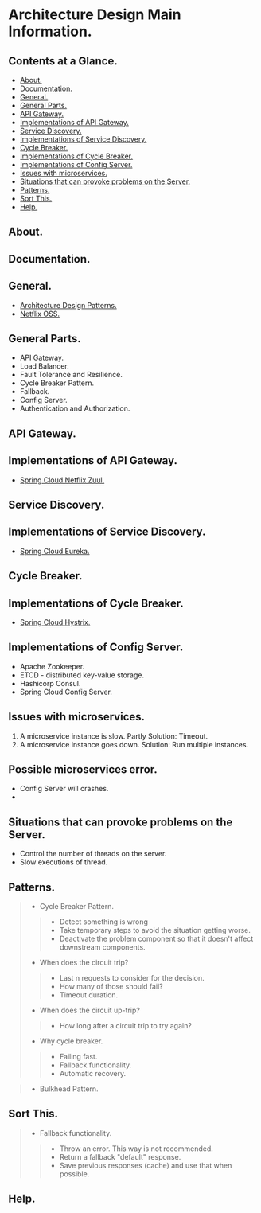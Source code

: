 # Architecture Design Main Information.





## Contents at a Glance.
* [About.](#about)
* [Documentation.](#documentation)
* [General.](#general)
* [General Parts.](#general-parts)
* [API Gateway.](#api-gateway)
* [Implementations of API Gateway.](#implementations-of-api-gateway)
* [Service Discovery.](#service-discovery)
* [Implementations of Service Discovery.](#implementations-of-service-discovery)
* [Cycle Breaker.](#cycle-breaker)
* [Implementations of Cycle Breaker.](#implementations-of-cycle-breaker)
* [Implementations of Config Server.](#implementations-of-config-server)
* [Issues with microservices.](#issues-with-microservices)
* [Situations that can provoke problems on the Server.](#situations-that-can-provoke-problems-on-the-server)
* [Patterns.](#patterns)
* [Sort This.](#sort-this)
* [Help.](#help)





## About.





## Documentation.





## General.
* [Architecture Design Patterns.](https://www.google.com/search?q=architecture+design+patterns&oq=archtecture+design+pa&aqs=chrome.1.69i57j0l7.14848j1j7&sourceid=chrome&ie=UTF-8)
* [Netflix OSS.](https://www.google.com/search?q=netflix+oss&oq=netflix+oss&aqs=chrome.0.69i59j35i39j0l3j46j0j69i61.1691j0j7&sourceid=chrome&ie=UTF-8)





## General Parts.
* API Gateway.
* Load Balancer.
* Fault Tolerance and Resilience.
* Cycle Breaker Pattern.
* Fallback.
* Config Server.
* Authentication and Authorization. 





## API Gateway.





## Implementations of API Gateway.
* [Spring Cloud Netflix Zuul.](https://www.google.com/search?newwindow=1&safe=active&sxsrf=ALeKk02mF51cVAD_MBuPo7ADNsK2_tnJCg%3A1589446757482&ei=ZQi9Xo2KHc6djLsPpNCfmAE&q=Spring+Cloud+Netflix+Zuul&oq=Spring+Cloud+Netflix+Zuul&gs_lcp=CgZwc3ktYWIQDDIECCMQJzIHCAAQFBCHAjICCAAyBwgAEBQQhwIyAggAMgIIADICCAAyBggAEBYQHjIGCAAQFhAeMgYIABAWEB46BAgAEEdQ7Z8DWO2fA2DTvQNoAHABeACAAV2IAV2SAQExmAEAoAEBqgEHZ3dzLXdpeg&sclient=psy-ab&ved=0ahUKEwjN0PnK_rLpAhXODmMBHSToBxMQ4dUDCAw)





## Service Discovery.





## Implementations of Service Discovery.
* [Spring Cloud Eureka.](https://www.google.com/search?newwindow=1&safe=active&sxsrf=ALeKk03il6YkRLeo54yBpKs39u2euthM5w%3A1589446815684&ei=nwi9XrWqKeyIjLsPqceniAE&q=spring+cloud+netflix+eureka&oq=Spring+Cloud+Netflix+&gs_lcp=CgZwc3ktYWIQAxgCMgQIIxAnMgQIIxAnMgcIABAUEIcCMgIIADICCAAyAggAMgIIADICCAAyAggAMgIIADoECAAQRzoGCAAQFhAeUKCWBljZoAZg4LgGaAFwAXgAgAFXiAHvApIBATWYAQCgAQGqAQdnd3Mtd2l6&sclient=psy-ab)





## Cycle Breaker.





## Implementations of Cycle Breaker.
* [Spring Cloud Hystrix.](https://www.google.com/search?q=spring+cloud+hystrix&oq=spring+cloud+h&aqs=chrome.2.69i57j0l4j69i60l3.7457j0j7&sourceid=chrome&ie=UTF-8)





## Implementations of Config Server.
* Apache Zookeeper.
* ETCD - distributed key-value storage.
* Hashicorp Consul.
* Spring Cloud Config Server.





## Issues with microservices.
1. A microservice instance is slow. Partly Solution: Timeout.
2. A microservice instance goes down. Solution: Run multiple instances.





## Possible microservices error.
* Config Server will crashes.
* 





## Situations that can provoke problems on the Server.
* Control the number of threads on the server.
* Slow executions of thread.





## Patterns.
> * Cycle Breaker Pattern.
>> * Detect something is wrong
>> * Take temporary steps to avoid the situation getting worse.
>> * Deactivate the problem component so that it doesn't affect downstream components.
> * When does the circuit trip?
>> * Last n requests to consider for the decision.
>> * How many of those should fail?
>> * Timeout duration.
> * When does the circuit up-trip?
>> * How long after a circuit trip to try again?
> * Why cycle breaker.
>> * Failing fast.
>> * Fallback functionality.
>> * Automatic recovery.

> * Bulkhead Pattern.





## Sort This.
> * Fallback functionality.
>> * Throw an error. This way is not recommended.
>> * Return a fallback "default" response.
>> * Save previous responses (cache) and use that when possible.





## Help.
